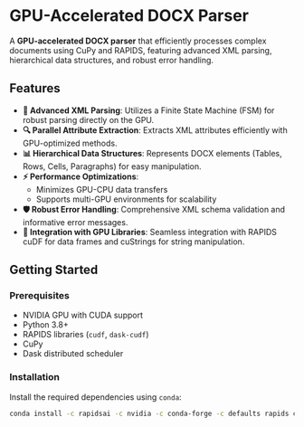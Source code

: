 # GPU-Accelerated DOCX Parser

A **GPU-accelerated DOCX parser** that efficiently processes complex documents using CuPy and RAPIDS, featuring advanced XML parsing, hierarchical data structures, and robust error handling.

## Features

- **🚀 Advanced XML Parsing**: Utilizes a Finite State Machine (FSM) for robust parsing directly on the GPU.
- **🔍 Parallel Attribute Extraction**: Extracts XML attributes efficiently with GPU-optimized methods.
- **📊 Hierarchical Data Structures**: Represents DOCX elements (Tables, Rows, Cells, Paragraphs) for easy manipulation.
- **⚡ Performance Optimizations**:
  - Minimizes GPU-CPU data transfers
  - Supports multi-GPU environments for scalability
- **🛡️ Robust Error Handling**: Comprehensive XML schema validation and informative error messages.
- **🔗 Integration with GPU Libraries**: Seamless integration with RAPIDS cuDF for data frames and cuStrings for string manipulation.

## Getting Started

### Prerequisites

- NVIDIA GPU with CUDA support
- Python 3.8+
- RAPIDS libraries (`cudf`, `dask-cudf`)
- CuPy
- Dask distributed scheduler

### Installation

Install the required dependencies using `conda`:

```bash
conda install -c rapidsai -c nvidia -c conda-forge -c defaults rapids cudf dask-cudf cupy
